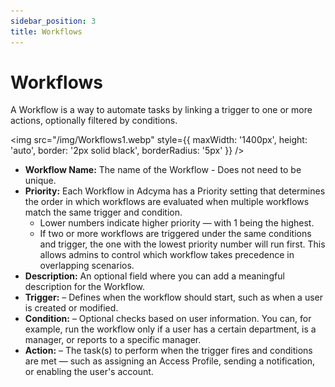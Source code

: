 ```yaml
---
sidebar_position: 3
title: Workflows
---
```


# Workflows
A Workflow is a way to automate tasks by linking a trigger to one or more actions, optionally filtered by conditions.

<img src="/img/Workflows1.webp" style={{ maxWidth: '1400px', height: 'auto', border: '2px solid black', borderRadius: '5px' }} />
<br/>
* **Workflow Name:** The name of the Workflow - Does not need to be unique.
* **Priority:** Each Workflow in Adcyma has a Priority setting that determines the order in which workflows are evaluated when multiple workflows match the same trigger and condition.
    - Lower numbers indicate higher priority — with 1 being the highest.
    - If two or more workflows are triggered under the same conditions and trigger, the one with the lowest priority number will run first. This allows admins to control which workflow takes precedence in overlapping scenarios.
* **Description:** An optional field where you can add a meaningful description for the Workflow.
* **Trigger:** – Defines when the workflow should start, such as when a user is created or modified.
* **Condition:** – Optional checks based on user information. You can, for example, run the workflow only if a user has a certain department, is a manager, or reports to a specific manager.
* **Action:** – The task(s) to perform when the trigger fires and conditions are met — such as assigning an Access Profile, sending a notification, or enabling the user's account.

